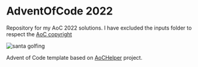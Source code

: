 # AdventOfCode 2022

Repository for my AoC 2022 solutions. I have excluded the inputs folder to respect the [AoC copyright](https://old.reddit.com/r/adventofcode/wiki/faqs/copyright/inputs)

![santa golfing](https://laughingsquid.com/wp-content/uploads/2013/12/animade_full1.gif)

Advent of Code template based on [AoCHelper](https://github.com/eduherminio/AoCHelper) project.
